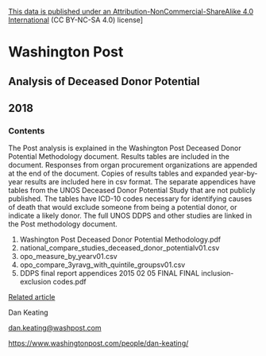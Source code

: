 
[This data is published under an Attribution-NonCommercial-ShareAlike 4.0 International](https://creativecommons.org/licenses/by-nc-sa/4.0/) (CC BY-NC-SA 4.0) license]


# Washington Post 
## Analysis of Deceased Donor Potential
## 2018

### Contents

The Post analysis is explained in the Washington Post Deceased Donor Potential Methodology document. Results tables are included in the document. Responses from organ procurement organizations are appended at the end of the document. Copies of results tables and expanded year-by-year results are included here in csv format. The separate appendices have tables from the UNOS Deceased Donor Potential Study that are not publicly published. The tables have ICD-10 codes necessary for identifying causes of death that would exclude someone from being a potential donor, or indicate a likely donor. The full UNOS DDPS and other studies are linked in the Post methodology document. 

1. Washington Post Deceased Donor Potential Methodology.pdf
2. national_compare_studies_deceased_donor_potentialv01.csv
3. opo_measure_by_yearv01.csv
4. opo_compare_3yravg_with_quintile_groupsv01.csv
5. DDPS final report appendices 2015 02 05 FINAL FINAL inclusion-exclusion codes.pdf

[Related article](https://www.washingtonpost.com/graphics/2018/national/organ-transplant-shortages/)

Dan Keating

dan.keating@washpost.com

https://www.washingtonpost.com/people/dan-keating/